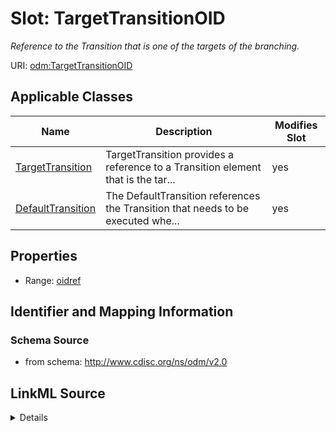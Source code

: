 # Slot: TargetTransitionOID


_Reference to the Transition that is one of the targets of the branching._



URI: [odm:TargetTransitionOID](http://www.cdisc.org/ns/odm/v2.0/TargetTransitionOID)



<!-- no inheritance hierarchy -->




## Applicable Classes

| Name | Description | Modifies Slot |
| --- | --- | --- |
[TargetTransition](TargetTransition.md) | TargetTransition provides a reference to a Transition element that is the tar... |  yes  |
[DefaultTransition](DefaultTransition.md) | The DefaultTransition references the Transition that needs to be executed whe... |  yes  |







## Properties

* Range: [oidref](oidref.md)





## Identifier and Mapping Information







### Schema Source


* from schema: http://www.cdisc.org/ns/odm/v2.0




## LinkML Source

<details>
```yaml
name: TargetTransitionOID
description: Reference to the Transition that is one of the targets of the branching.
from_schema: http://www.cdisc.org/ns/odm/v2.0
rank: 1000
alias: TargetTransitionOID
domain_of:
- TargetTransition
- DefaultTransition
range: oidref

```
</details>